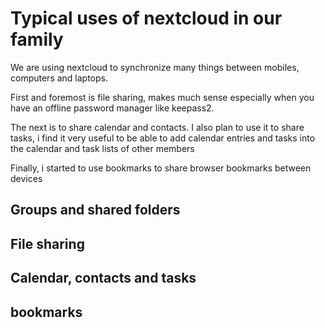 # Typical uses of nextcloud in our family

We are using nextcloud to synchronize many things between mobiles, computers and laptops.

First and foremost is file sharing, makes much sense especially when you have an offline password manager like keepass2.

The next is to share calendar and contacts. I also plan to use it to share tasks, i find it very useful to be able to add calendar entries and tasks into the calendar and task lists of other members

Finally, i started to use bookmarks to share browser bookmarks between devices

## Groups and shared folders


## File sharing

## Calendar, contacts and tasks

## bookmarks